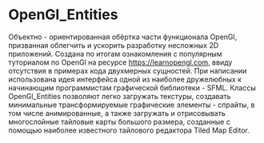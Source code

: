 # OpenGl_Entities
Объектно - ориентированная обёртка части функционала OpenGl, призванная облегчить и ускорить разработку несложных 2D приложений. Создана по итогам ознакомления с популярным туториалом по OpenGl на ресурсе https://learnopengl.com, ввиду отсутствия в примерах кода двухмерных сущностей. При написании использована идея интерфейса одной из наиболее дружелюбных к начинающим программистам графической библиотеки - SFML. Классы OpenGl_Entities позволяют легко загружать текстуры, создавать минимальные трансформируемые графические элементы - спрайты, в том числе анимированные, а также загружать и отрисовывать многослойные тайловые карты большого размера, созданные с помощью наиболее известного тайлового редактора Tiled Map Editor.
